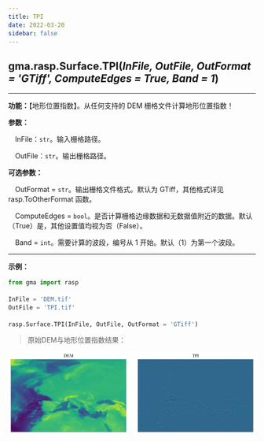 ```yaml
---
title: TPI
date: 2022-03-20
sidebar: false
---
```


##  gma.rasp.Surface.**TPI**(*InFile, OutFile, OutFormat = 'GTiff', ComputeEdges = True, Band = 1*)

---

**功能：**【地形位置指数】。从任何支持的 DEM 栅格文件计算地形位置指数！

**参数：** 

&emsp;InFile：`str`。输入栅格路径。

&emsp;OutFile：`str`。输出栅格路径。

**可选参数：**

&emsp;OutFormat  = `str`。输出栅格文件格式。默认为 GTiff，其他格式详见 rasp.ToOtherFormat 函数。

&emsp;ComputeEdges = `bool`。是否计算栅格边缘数据和无数据值附近的数据。默认（True）是，其他设置值均视为否（False）。

&emsp;Band = `int`。需要计算的波段，编号从 1 开始。默认（1）为第一个波段。

---

**示例：**

```python
from gma import rasp

InFile = 'DEM.tif'
OutFile = 'TPI.tif'

rasp.Surface.TPI(InFile, OutFile, OutFormat = 'GTiff')
```

> 原始DEM与地形位置指数结果：

![](/rasp/TPI.png)